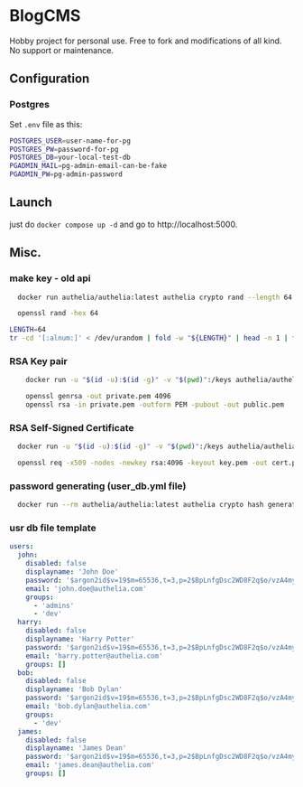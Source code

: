 # BlogCMS

Hobby project for personal use. Free to fork and modifications of all kind. No support or maintenance.

## Configuration

### Postgres

Set `.env` file as this:


``` bash
POSTGRES_USER=user-name-for-pg
POSTGRES_PW=password-for-pg
POSTGRES_DB=your-local-test-db
PGADMIN_MAIL=pg-admin-email-can-be-fake
PGADMIN_PW=pg-admin-password
```

## Launch

just do `docker compose up -d` and go to http://localhost:5000.

## Misc.

### make key - old api

```bash
  docker run authelia/authelia:latest authelia crypto rand --length 64 --charset alphanumeric
```

```bash
  openssl rand -hex 64
```

```bash
LENGTH=64
tr -cd '[:alnum:]' < /dev/urandom | fold -w "${LENGTH}" | head -n 1 | tr -d '\n' ; echo
```

### RSA Key pair

```bash
    docker run -u "$(id -u):$(id -g)" -v "$(pwd)":/keys authelia/authelia:latest authelia crypto pair rsa generate --bits 4096 --directory /keys
```

```bash
    openssl genrsa -out private.pem 4096
    openssl rsa -in private.pem -outform PEM -pubout -out public.pem
```


### RSA Self-Signed Certificate

```bash
  docker run -u "$(id -u):$(id -g)" -v "$(pwd)":/keys authelia/authelia:latest authelia crypto certificate rsa generate --common-name example.com --directory /keys
```

```bash
  openssl req -x509 -nodes -newkey rsa:4096 -keyout key.pem -out cert.pem -sha256 -days 365 -subj '/CN=example.com'
```

### password generating (user_db.yml file)

```bash
  docker run --rm authelia/authelia:latest authelia crypto hash generate --random argon2
 ```

### usr db file template

```yaml
users:
  john:
    disabled: false
    displayname: 'John Doe'
    password: '$argon2id$v=19$m=65536,t=3,p=2$BpLnfgDsc2WD8F2q$o/vzA4myCqZZ36bUGsDY//8mKUYNZZaR0t4MFFSs+iM'
    email: 'john.doe@authelia.com'
    groups:
      - 'admins'
      - 'dev'
  harry:
    disabled: false
    displayname: 'Harry Potter'
    password: '$argon2id$v=19$m=65536,t=3,p=2$BpLnfgDsc2WD8F2q$o/vzA4myCqZZ36bUGsDY//8mKUYNZZaR0t4MFFSs+iM'
    email: 'harry.potter@authelia.com'
    groups: []
  bob:
    disabled: false
    displayname: 'Bob Dylan'
    password: '$argon2id$v=19$m=65536,t=3,p=2$BpLnfgDsc2WD8F2q$o/vzA4myCqZZ36bUGsDY//8mKUYNZZaR0t4MFFSs+iM'
    email: 'bob.dylan@authelia.com'
    groups:
      - 'dev'
  james:
    disabled: false
    displayname: 'James Dean'
    password: '$argon2id$v=19$m=65536,t=3,p=2$BpLnfgDsc2WD8F2q$o/vzA4myCqZZ36bUGsDY//8mKUYNZZaR0t4MFFSs+iM'
    email: 'james.dean@authelia.com'
    groups: []
```
